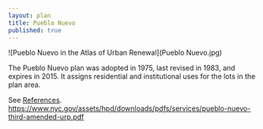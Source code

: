```yaml
---
layout: plan
title: Pueblo Nuevo
published: true
---
```


![Pueblo Nuevo in the Atlas of Urban Renewal](Pueblo Nuevo.jpg)

The Pueblo Nuevo plan was adopted in 1975, last revised in 1983, and expires in 2015. It assigns residential and institutional uses for the lots in the plan area.

See [References](http://www.urbanreviewer.org/#page=references.html). 
https://www.nyc.gov/assets/hpd/downloads/pdfs/services/pueblo-nuevo-third-amended-urp.pdf
